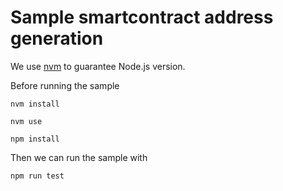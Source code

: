 # Sample smartcontract address generation

We use [nvm](https://github.com/nvm-sh/nvm#installing-and-updating) to guarantee Node.js version.

Before running the sample

`nvm install`

`nvm use`

`npm install`

Then we can run the sample with

`npm run test`
